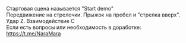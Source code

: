 Стартовая сцена называется "Start demo"<br />
Передвижение  на стрелочки. Прыжок на пробел и "стрелка вверх".   Удар Z.  Взаимодействие С<br />
Если есть вопросы или необходимость в доработке: https://t.me/NaraMara

